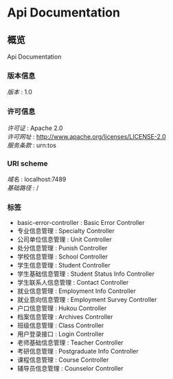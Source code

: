# Api Documentation


<a name="overview"></a>
## 概览
Api Documentation


### 版本信息
*版本* : 1.0


### 许可信息
*许可证* : Apache 2.0  
*许可网址* : http://www.apache.org/licenses/LICENSE-2.0  
*服务条款* : urn:tos


### URI scheme
*域名* : localhost:7489  
*基础路径* : /


### 标签

* basic-error-controller : Basic Error Controller
* 专业信息管理 : Specialty Controller
* 公司单位信息管理 : Unit Controller
* 处分信息管理 : Punish Controller
* 学校信息管理 : School Controller
* 学生信息管理 : Student Controller
* 学生基础信息管理 : Student Status Info Controller
* 学生联系人信息管理 : Contact Controller
* 就业信息管理 : Employment Info Controller
* 就业意向信息管理 : Employment Survey Controller
* 户口信息管理 : Hukou Controller
* 档案信息管理 : Archives Controller
* 班级信息管理 : Class Controller
* 用户登录接口 : Login Controller
* 老师基础信息管理 : Teacher Controller
* 考研信息管理 : Postgraduate Info Controller
* 课程信息管理 : Course Controller
* 辅导员信息管理 : Counselor Controller



